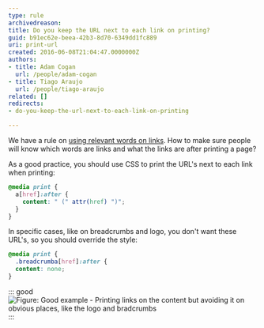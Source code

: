 ```yaml
---
type: rule
archivedreason: 
title: Do you keep the URL next to each link on printing?
guid: b91ec62e-beea-42b3-8d70-6349dd1fc889
uri: print-url
created: 2016-06-08T21:04:47.0000000Z
authors:
- title: Adam Cogan
  url: /people/adam-cogan
- title: Tiago Araujo
  url: /people/tiago-araujo
related: []
redirects:
- do-you-keep-the-url-next-to-each-link-on-printing

---
```


We have a rule on [using relevant words on links](/relevant-words-on-links). How to make sure people will know which words are links and what the links are after printing a page?

<!--endintro-->

As a good practice, you should use CSS to print the URL's next to each link when printing:

``` css
@media print {
  a[href]:after {
    content: " (" attr(href) ")";
  }
}
```

In specific cases, like on breadcrumbs and logo, you don't want these URL's, so you should override the style:

``` css
@media print {
  .breadcrumba[href]:after {
  content: none;
}
```
::: good  
![Figure: Good example - Printing links on the content but avoiding it on obvious places, like the logo and bradcrumbs](print-url.jpg)  
:::
